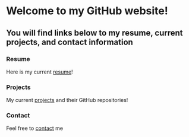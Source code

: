 # Welcome to my GitHub website!
## You will find links below to my resume, current projects, and contact information


### Resume
Here is my current [resume](./directorys/resume/base.md)!

### Projects
My current [projects](./directorys/projects/base.md) and their GitHub repositories!

### Contact
Feel free to [contact](./directorys/contact/base.md) me
